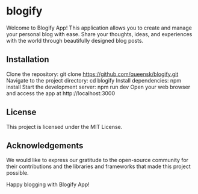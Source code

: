 # blogify

Welcome to Blogify App! This application allows you to create and manage your personal blog with ease. Share your thoughts, ideas, and experiences with the world through beautifully designed blog posts.

## Installation
Clone the repository: git clone https://github.com/queensk/blogify.git
Navigate to the project directory: cd blogify
Install dependencies: npm install
Start the development server: npm run dev
Open your web browser and access the app at http://localhost:3000

## License
This project is licensed under the MIT License.

## Acknowledgements
We would like to express our gratitude to the open-source community for their contributions and the libraries and frameworks that made this project possible.

Happy blogging with Blogify App!